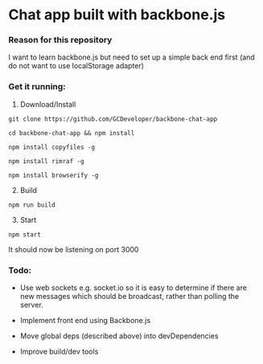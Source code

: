 # Chat app built with backbone.js

### Reason for this repository

I want to learn backbone.js but need to set up a simple back end first (and do not want to use localStorage adapter)

### Get it running:

1. Download/Install

`git clone https://github.com/GCDeveloper/backbone-chat-app`

`cd backbone-chat-app && npm install`

`npm install copyfiles -g`

`npm install rimraf -g`

`npm install browserify -g`

2. Build

`npm run build`

3. Start

`npm start`

It should now be listening on port 3000

### Todo:

* Use web sockets e.g. socket.io so it is easy to determine if there are new messages which should be broadcast, rather than polling the server.

* Implement front end using Backbone.js

* Move global deps (described above) into devDependencies

* Improve build/dev tools
